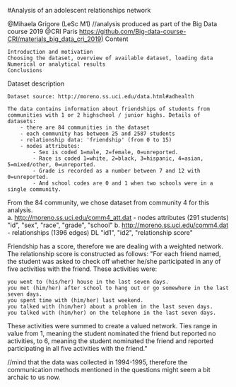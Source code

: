 #Analysis of an adolescent relationships network

@Mihaela Grigore (LeSc M1) //analysis produced as part of the Big Data course 2019 @CRI Paris https://github.com/Big-data-course-CRI/materials_big_data_cri_2019)
Content

    Introduction and motivation
    Choosing the dataset, overview of available dataset, loading data
    Numerical or analytical results
    Conclusions

Dataset description

    Dataset source: http://moreno.ss.uci.edu/data.html#adhealth

    The data contains information about friendships of students from communities with 1 or 2 highschool / junior highs. Details of datasets:
        - there are 84 communities in the dataset
        - each community has between 25 and 2587 students
        - relationship data: 'friendship' (from 0 to 15)
        - nodes attributes:
            - Sex is coded 1=male, 2=female, 0=unreported.
            - Race is coded 1=white, 2=black, 3=hispanic, 4=asian, 5=mixed/other, 0=unreported.
            - Grade is recorded as a number between 7 and 12 with 0=unreported.
            - And school codes are 0 and 1 when two schools were in a single community.

From the 84 community, we chose dataset from community 4 for this analysis. 
<br>
a. http://moreno.ss.uci.edu/comm4_att.dat - nodes attributes (291 students) 
"id", "sex", "race", "grade", "school"
b. http://moreno.ss.uci.edu/comm4.dat - relationships (1396 edges) DL
"id1", "id2", "relationship score"

Friendship has a score, therefore we are dealing with a weighted network. The relationship score is constructed as follows:
"For each friend named, the student was asked to check off whether he/she participated in any of five activities with the friend. These activities were:

    you went to (his/her) house in the last seven days.
    you met (him/her) after school to hang out or go somewhere in the last seven days.
    you spent time with (him/her) last weekend.
    you talked with (him/her) about a problem in the last seven days.
    you talked with (him/her) on the telephone in the last seven days.

These activities were summed to create a valued network. Ties range in value from 1, meaning the student nominated the friend but reported no activities, to 6, meaning the student nominated the friend and reported participating in all five activities with the friend."

//mind that the data was collected in 1994-1995, therefore the communication methods mentioned in the questions might seem a bit archaic to us now.

